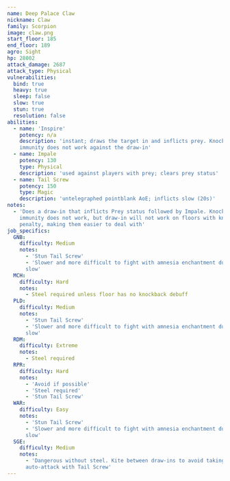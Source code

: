 ```yaml
---
name: Deep Palace Claw
nickname: Claw
family: Scorpion
image: claw.png
start_floor: 185
end_floor: 189
agro: Sight
hp: 28002
attack_damage: 2687
attack_type: Physical
vulnerabilities:
  bind: true
  heavy: true
  sleep: false
  slow: true
  stun: true
  resolution: false
abilities:
  - name: 'Inspire'
    potency: n/a
    description: 'instant; draws the target in and inflicts prey. Knockback
    immunity does not work against the draw-in'
  - name: Impale
    potency: 130
    type: Physical
    description: 'used against players with prey; clears prey status'
  - name: Tail Screw
    potency: 150
    type: Magic
    description: 'untelegraphed pointblank AoE; inflicts slow (20s)'
notes:
  - 'Does a draw-in that inflicts Prey status followed by Impale. Knockback
    immunity does not work, but draw-in will not work on floors with knockback
    penalty, making them easier to deal with'
job_specifics:
  GNB:
    difficulty: Medium
    notes:
      - 'Stun Tail Screw'
      - 'Slower and more difficult to fight with amnesia enchantment due to the
      slow'
  MCH:
    difficulty: Hard
    notes:
      - Steel required unless floor has no knockback debuff
  PLD:
    difficulty: Medium
    notes:
      - 'Stun Tail Screw'
      - 'Slower and more difficult to fight with amnesia enchantment due to the
      slow'
  RDM:
    difficulty: Extreme
    notes:
      - Steel required
  RPR:
    difficulty: Hard
    notes:
      - 'Avoid if possible'
      - 'Steel required'
      - 'Stun Tail Screw'
  WAR:
    difficulty: Easy
    notes:
      - 'Stun Tail Screw'
      - 'Slower and more difficult to fight with amnesia enchantment due to the
      slow'
  SGE:
    difficulty: Medium
    notes:
      - 'Dangerous without steel. Kite between draw-ins to avoid taking an
      auto-attack with Tail Screw'
---
```

